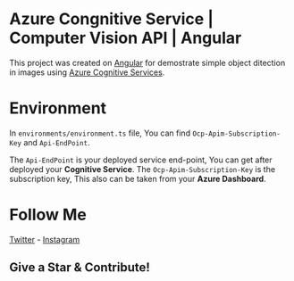 # Azure Congnitive Service | Computer Vision API | Angular

This project was created on [Angular](https://angular.io/) for demostrate simple object ditection in images using [Azure Cognitive Services](https://azure.microsoft.com/en-us/services/cognitive-services/).

# Environment

In `environments/environment.ts` file, You can find `Ocp-Apim-Subscription-Key` and `Api-EndPoint`.

The `Api-EndPoint` is your deployed service end-point, You can get after deployed your **Cognitive Service**. The `Ocp-Apim-Subscription-Key` is the subscription key, This also can be taken from your **Azure Dashboard**.

# Follow Me

[Twitter](https://twitter.com/bad_piggie_6) - [Instagram](https://www.instagram.com/_bad_piggie_/)

## Give a Star & Contribute!
